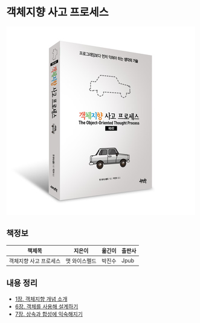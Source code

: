 # 객체지향 사고 프로세스

![표지](images/객체지향%20사고%20프로세스.jpeg)

## 책정보

|책제목|지은이|옮긴이|출판사|
|-----|-----|-----|-----|
|객체지향 사고 프로세스|맷 와이스펠드|박진수|Jpub|

## 내용 정리

- [1장. 객체지향 개념 소개](chapter/chapter1.md)
- [6장. 객체를 사용해 설계하기](chapter/chapter6.md)
- [7장. 상속과 합성에 익숙해지기](chapter/chapter7.md)